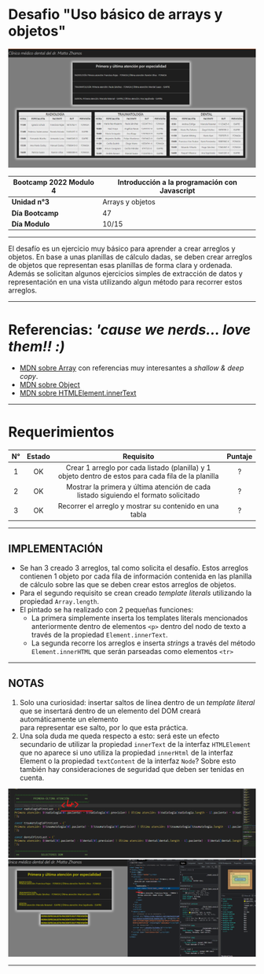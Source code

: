 # Desafio "Uso básico de arrays y objetos"

![captura presentación][0]

|Bootcamp 2022 Modulo 4|Introducción a la programación con Javascript|
|----|-----|
|**Unidad n°3**|Arrays y objetos|
|**Día Bootcamp**|47|
|**Día Modulo**|10/15|

<hr>

El desafío es un ejercicio muy básico para aprender a crear arreglos y objetos. En base a unas planillas de cálculo dadas, se deben crear arreglos de objetos que representan esas planillas de forma clara y ordenada. Además se solicitan algunos ejercicios simples de extracción de datos y representación en una vista utilizando algun método para recorrer estos arreglos.

<hr>

# Referencias: *'cause we nerds... love them!! :)*

* [MDN sobre Array][1] con referencias muy interesantes a *shallow & deep copy*.
* [MDN sobre Object][2]
* [MDN sobre HTMLElement.innerText][3]

<hr>

# Requerimientos

|N°|Estado|Requisito|Puntaje|
|:-------:|:------:|:------:|:------:|
|1|OK|Crear 1 arreglo por cada listado (planilla) y 1 objeto dentro de estos para cada fila de la planilla|?|
|2|OK|Mostrar la primera y última atención de cada listado siguiendo el formato solicitado|?|
|3|OK|Recorrer el arreglo y mostrar su contenido en una tabla|?|

<hr>

## IMPLEMENTACIÓN

* Se han 3 creado 3 arreglos, tal como solicita el desafío. Estos arreglos contienen 1 objeto por cada fila de información contenida en las planilla de cálculo sobre las que se deben crear estos arreglos de objetos. 
* Para el segundo requisito se crean creado *template literals* utilizando la propiedad `Array.length`.
* El pintado se ha realizado con 2 pequeñas funciones: 
  * La primera simplemente inserta los templates literals mencionados anteriormente dentro de elementos `<p>` dentro del nodo de texto a través de la propiedad `Element.innerText`.
  * La segunda recorre los arreglos e inserta *strings* a través del método `Element.innerHTML` que serán parseadas como elementos `<tr>`

<hr>

## NOTAS

1. Solo una curiosidad: insertar saltos de línea dentro de un *template literal* que se insertará dentro de un elemento del DOM creará automáticamente un elemento <br> para representar ese salto, por lo que esta práctica.
2. Una sola duda me queda respecto a esto: será este un efecto secundario de utilizar la propiedad `innerText` de la interfaz `HTMLElement` que no aparece si uno utiliza la propiedad `innerHtml` de la interfaz Element o la propiedad `textContent` de la interfaz `Node`? Sobre esto también hay consideraciones de seguridad que deben ser tenidas en cuenta.

![captura][4]
![captura][5]

<hr>

[5]:./assets/utils/screenshot1.png
[4]:./assets/utils/screenshot2.png
[3]:https://developer.mozilla.org/en-US/docs/Web/API/HTMLElement/innerText
[2]: https://developer.mozilla.org/en-US/docs/Web/JavaScript/Reference/Global_Objects/Object
[1]:https://developer.mozilla.org/en-US/docs/Web/JavaScript/Reference/Global_Objects/Array
[0]:./assets/utils/presentacion.png


<!--TODO -->
<!--TODO -->
<!--TODO -->
<!--TODO -->
<!--TODO -->

